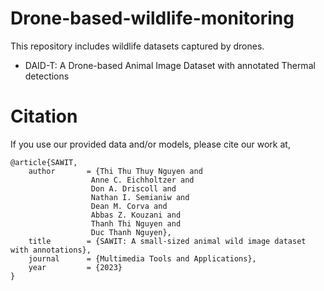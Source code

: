 # Drone-based-wildlife-monitoring
This repository includes wildlife datasets captured by drones.

- DAID-T: A Drone-based Animal Image Dataset with annotated Thermal detections

# Citation
If you use our provided data and/or models, please cite our work at,

    @article{SAWIT,
        author       = {Thi Thu Thuy Nguyen and 
                      Anne C. Eichholtzer and 
                      Don A. Driscoll and 
                      Nathan I. Semianiw and 
                      Dean M. Corva and 
                      Abbas Z. Kouzani and 
                      Thanh Thi Nguyen and 
                      Duc Thanh Nguyen},      
        title        = {SAWIT: A small-sized animal wild image dataset with annotations}, 
        journal      = {Multimedia Tools and Applications},
        year         = {2023} 
    }
